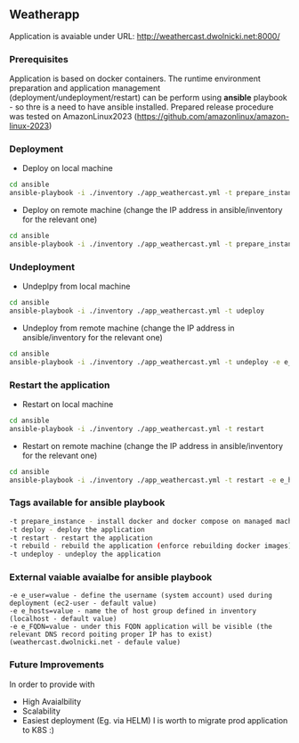 ## Weatherapp

Application is avaiable under URL: http://weathercast.dwolnicki.net:8000/


### Prerequisites

Application is based on docker containers.
The runtime environment preparation and application management (deployment/undeployment/restart) can be perform using **ansible** playbook - so thre is a need to have ansible installed.
Prepared release procedure was tested on AmazonLinux2023 (https://github.com/amazonlinux/amazon-linux-2023) 

### Deployment

* Deploy on local machine
```bash
cd ansible
ansible-playbook -i ./inventory ./app_weathercast.yml -t prepare_instance,deploy
```
* Deploy on remote machine (change the IP address in ansible/inventory for the relevant one)
```bash
cd ansible
ansible-playbook -i ./inventory ./app_weathercast.yml -t prepare_instance,deploy -e e_hosts=aws_docker --key path_to_private_ssh_key
```
### Undeployment

* Undeplpy from local machine
```bash
cd ansible
ansible-playbook -i ./inventory ./app_weathercast.yml -t udeploy
```
* Undeploy from remote machine (change the IP address in ansible/inventory for the relevant one)
```bash
cd ansible
ansible-playbook -i ./inventory ./app_weathercast.yml -t undeploy -e e_hosts=aws_docker --key path_to_private_ssh_key
```

### Restart the application
* Restart on local machine
```bash
cd ansible
ansible-playbook -i ./inventory ./app_weathercast.yml -t restart
```
* Restart on remote machine (change the IP address in ansible/inventory for the relevant one)
```bash
cd ansible
ansible-playbook -i ./inventory ./app_weathercast.yml -t restart -e e_hosts=aws_docker --key path_to_private_ssh_key
```
### Tags available for ansible playbook
```bash
-t prepare_instance - install docker and docker compose on managed machine
-t deploy - deploy the application
-t restart - restart the application
-t rebuild - rebuild the application (enforce rebuilding docker images)
-t undeploy - undeploy the application
```

### External vaiable avaialbe for ansible playbook
```
-e e_user=value - define the username (system account) used during deployment (ec2-user - default value)
-e e_hosts=value - name the of host group defined in inventory (localhost - default value)
-e e_FQDN=value - under this FQDN application will be visible (the relevant DNS record poiting proper IP has to exist) (weathercast.dwolnicki.net - defaule value) 
```

### Future Improvements
In order to provide with
* High Avaialbility
* Scalability
* Easiest deployment (Eg. via HELM)
I is worth to migrate prod application to K8S :)


